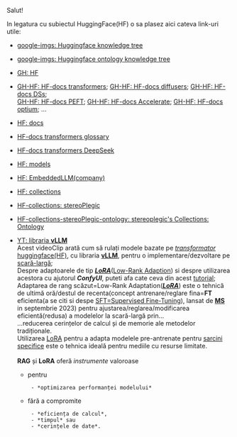 Salut!

In legatura cu subiectul HuggingFace(HF) o sa plasez aici cateva link-uri utile:

 - [google-imgs: Huggingface  knowledge tree](https://www.google.com/search?sca_esv=56b93db8a3f00b44&rlz=1C1CHBF_enRO1132RO1132&sxsrf=AHTn8zpNe8Sl8YPllwyd926I_u_teYstNw:1742382590792&q=Huggingface++knowledge+tree&udm=2&fbs=ABzOT_BYhiZpMrUAF0c9tORwPGls0vqphpL9nGKy0PrLJqseLh0EQ6IW_YF9DHIKeRA2FImZJj7_nGLmr0IdZilOghZzrnAO3ptW2gTgwcz2n-eyuZaSgkymgIvpoNEBFutb14Z8ndRMHdEyydLXyZEjr-mhGDAb5XY3kDG47TtSIPC8tL1vj35ZNMSi1sU852mgj07SQkORlLEZ5dsJ6xH8rrYcCwIShA&sa=X&ved=2ahUKEwjE9ov7gJaMAxX2VfEDHURJBvwQtKgLegQIExAB&biw=1920&bih=911&dpr=1)
 - [google-imgs: Huggingface ontology knowledge tree](https://www.google.com/search?q=Huggingface++ontology+knowledge+tree&sca_esv=56b93db8a3f00b44&rlz=1C1CHBF_enRO1132RO1132&udm=2&biw=1920&bih=911&sxsrf=AHTn8zok87BggrQiWWcdINOGYbhAoYwLwg%3A1742382594940&ei=AqbaZ4GNOceFxc8PsLjS-Qw&ved=0ahUKEwiBlon9gJaMAxXHQvEDHTCcNM8Q4dUDCBQ&uact=5&oq=Huggingface++ontology+knowledge+tree&gs_lp=EgNpbWciJEh1Z2dpbmdmYWNlICBvbnRvbG9neSBrbm93bGVkZ2UgdHJlZUiEIFCdC1icHnABeACQAQCYAaMBoAGPCKoBAzAuObgBA8gBAPgBAZgCAKACAJgDAIgGAZIHAKAHlQOyBwC4BwA&sclient=img)
 - [GH: HF](https://github.com/huggingface)
 - [GH-HF: HF-docs transformers](https://github.com/huggingface/transformers); [GH-HF: HF-docs diffusers](https://github.com/huggingface/diffusers); [GH-HF: HF-docs DSs](https://github.com/huggingface/datasets); <br/>[GH-HF: HF-docs PEFT](https://github.com/huggingface/peft); [GH-HF: HF-docs Accelerate](https://github.com/huggingface/accelerate); [GH-HF: HF-docs optium](https://github.com/huggingface/optimum); ...
 - [HF: docs](https://huggingface.co/docs/)
 - [HF-docs transformers glossary](https://huggingface.co/docs/transformers/glossary)
 - [HF-docs transformers DeepSeek](https://huggingface.co/docs/transformers/main_classes/deepspeed)
 - [HF: models](https://huggingface.co/models)
 - [HF: EmbeddedLLM(company)](https://huggingface.co/EmbeddedLLM)
 - [HF: collections](https://huggingface.co/collections)
 - [HF-collections: stereoPlegic](https://huggingface.co/stereoplegic)
 - [HF-collections-stereoPlegic-ontology: stereoplegic's Collections: Ontology](https://huggingface.co/collections/stereoplegic/ontology-655b0a00bf604a773282c8ce)
 - [YT: libraria **vLLM**](https://www.youtube.com/watch?v=tLEdDMeCe5U&ab_channel=FahdMirza)
   <br/>Acest videoClip arată cum să rulați modele bazate pe [*transformator* huggingface(HF)](https://docs.vllm.ai/en/latest/models/generative_models.html#generative-models), cu libraria [**vLLM**](https://github.com/vllm-project/vllm), pentru o implementare/dezvoltare pe [scară-largă](https://www.reddit.com/r/LocalLLaMA/comments/1jjl45h/compared_performance_of_vllm_vs_sglang_on_2/?tl=ro);
   <br/>Despre adaptoarele de tip [***LoRA***](https://docs.vllm.ai/en/latest/features/lora.html)([Low-Rank Adaption](https://www.nobleprog.md/cc/finetuninglora)) si despre utilizarea acestora cu ajutorul ***ConfyUI***, puteti afa cate ceva din acest [tutorial](https://www.unite.ai/ro/how-to-train-and-use-hunyuan-video-lora-models/);
   <br/>Adaptarea de rang scăzut=Low-Rank Adaptation([***LoRA***](https://medium.com/@shelikohan/low-rank-adapter-lora-explained-0d3677395639)) este o tehnică de ultimă oră/destul de recenta(concept antrenare/reglare fina=**FT** eficienta(a se citi si despe [SFT=Supervised Fine-Tuning](https://huggingface.co/docs/trl/sft_trainer)), lansat de [**MS**](https://github.com/microsoft/LoRA) in septembrie 2023) pentru ajustarea/reglarea/modificarea eficientă(redusa) a modelelor la scară-largă prin...
   <br/>...reducerea cerințelor de calcul și de memorie ale metodelor tradiționale.
   <br/>Utilizarea [LoRA](https://docs.vllm.ai/en/stable/features/lora.html) pentru a adapta modelele pre-antrenate pentru [sarcini specifice](https://medium.com/@rajaravivarman/rag-vs-lora-for-efficient-language-model-tuning-c6f675e710c5) este o tehnica ideală pentru mediile cu resurse limitate.
   <br/><br/>**RAG** și **LoRA** oferă *instrumente* valoroase

    - pentru
      
           - *optimizarea performanței modelului*

    - fără a compromite
      
           - *eficiența de calcul*,
           - *timpul* sau
           - *cerințele de date*.
